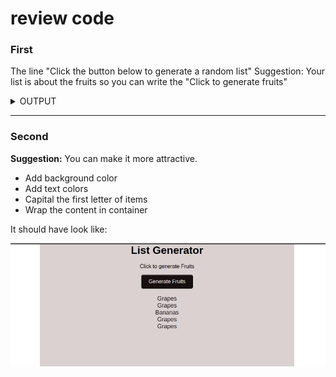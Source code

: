 # review code
### First

The line "Click the button below to generate a random list"
Suggestion: Your list is about the fruits so you can write the "Click to generate fruits"
<details>

  <img src="./photos/front-page.png" alt = "new"/>

  <summary>
    OUTPUT
  </summary>
</details>
<hr>

### Second

<b>Suggestion:</b> You can make it more attractive.

- Add background color
- Add text colors
- Capital the first letter of items
- Wrap the content in container

It should have look like:

<img src="./photos/new.png" alt = "new"/>
